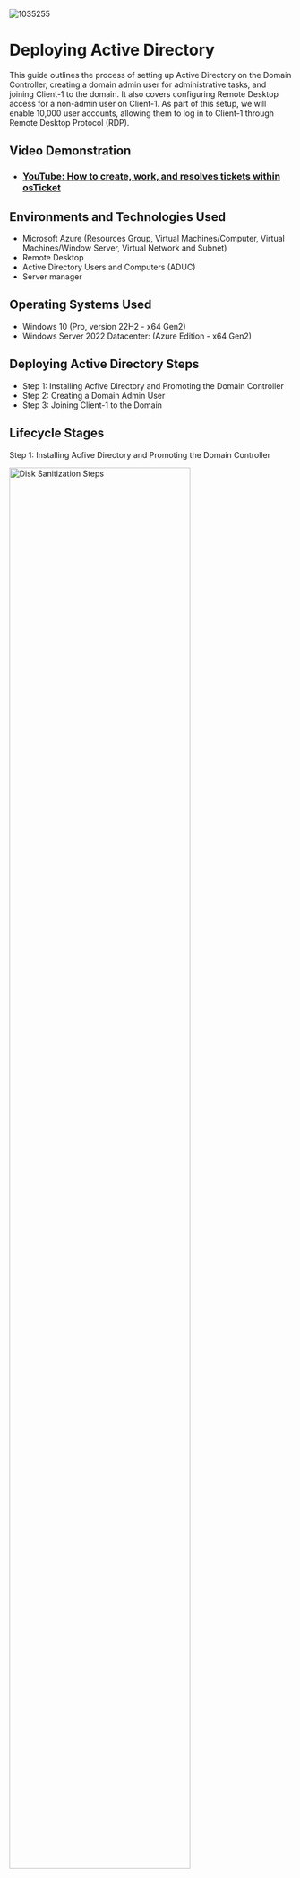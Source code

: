 ![1035255](https://github.com/user-attachments/assets/7cdae74a-7836-4365-af4e-737124531edf)

# Deploying Active Directory
This guide outlines the process of setting up Active Directory on the Domain Controller, creating a domain admin user for administrative tasks, and joining Client-1 to the domain. It also covers configuring Remote Desktop access for a non-admin user on Client-1. As part of this setup, we will enable 10,000 user accounts, allowing them to log in to Client-1 through Remote Desktop Protocol (RDP).<br />


<h2>Video Demonstration</h2>

- ### [YouTube: How to create, work, and resolves tickets within osTicket](https://www.youtube.com)

<h2>Environments and Technologies Used</h2>

- Microsoft Azure (Resources Group, Virtual Machines/Computer, Virtual Machines/Window Server, Virtual Network and Subnet)
- Remote Desktop
- Active Directory Users and Computers (ADUC)
- Server manager

<h2>Operating Systems Used </h2>

- Windows 10 (Pro, version 22H2 - x64 Gen2)
- Windows Server 2022 Datacenter: (Azure Edition - x64 Gen2)

<h2>Deploying Active Directory Steps</h2>

- Step 1: Installing Acfive Directory and Promoting the Domain Controller
- Step 2: Creating a Domain Admin User
- Step 3: Joining Client-1 to the Domain
  
<h2>Lifecycle Stages</h2>

Step 1: Installing Acfive Directory and Promoting the Domain Controller
<p>
<img src="https://i.imgur.com/FnM43QX.png" height="80%" width="80%" alt="Disk Sanitization Steps"/>
</p>
<p>
To begin, log into the DC-1 virtual machine. Open the Start menu and search for Server Manager. Once it opens, click on Add Roles and Features, and proceed through by clicking Next until you reach the Server Roles section. Select Active Directory Domain Services, and when prompted, click Add Features.
</p>
<br />

<p>
<img src="https://i.imgur.com/4OPw7It.png" height="80%" width="80%" alt="Disk Sanitization Steps"/>
</p>
<p>
Continue through until you reach confirmation, check the box to allow the server to restart automatically, then click Install and finally Close once the installation is complete.
</p>
<br />

<p>
<img src="https://i.imgur.com/w21zEev.png" height="80%" width="80%" alt="Disk Sanitization Steps"/>
</p>
<p>
After installing the role, you’ll need to promote DC-1 to a domain controller. In Server Manager, click the flag icon in the top-right corner and select Promote this server to a domain controller. Choose "Add a new forest", and enter a domain name such as "mydomain.com". 
</p>
<br />

<p>
<img src="https://i.imgur.com/IkcT9V7.png" height="80%" width="80%" alt="Disk Sanitization Steps"/>
</p>
<p>
Click Next, then set the Directory Services Restore Mode (DSRM) password to "Password1". Uncheck Create DNS Delegafion. 
</p>
<br />

<p>
<img src="https://i.imgur.com/9b0v4rX.png" height="80%" width="80%" alt="Disk Sanitization Steps"/>
</p>
<p>
Click Next, uncheck Create DNS Delegafion. 
</p>
<br />

<p>
<img src="https://i.imgur.com/ktGBUgM.png" height="80%" width="80%" alt="Disk Sanitization Steps"/>
</p>
<p>
Continue through the wizard until you reach the Prerequisites Check. Click Install to complete the promofion. The VM will automafically restart. Once it reboots, log back in using the domain credenfials: Username: mydomain.com\labdemo, Password: Vmdemo12345$
</p>
<br />


Step 2: Creating a Domain Admin User
<p>
<img src="https://i.imgur.com/412tLF7.png" height="80%" width="80%" alt="Disk Sanitization Steps"/>
</p>
<p>
Once logged back in DC-1, open Acfive Directory Users and Computers (ADUC) from the Windows Administrafive Tools. In the domain tree, right-click your domain (e.g., mydomain.com) and create two new Organizafional Units (OUs) named _EMPLOYEES and _ADMINS. Refresh the domain view to confirm their creafion.
</p>
<br />

<p>
<img src="https://i.imgur.com/QMRus98.png" height="80%" width="80%" alt="Disk Sanitization Steps"/>
</p>
<p>
Within the _ADMINS OU, create a new user named Jane Doe. Right-click inside the OU, select New > User, and enter the following: Full Name: Jane Doe, Username: jane_admin, Password: Vmdemo12345$. Check the box for Password never expires, then click Next and Finish. Log out of DC-1 and log back in using the new domain admin account: Username: mydomain.com\jane_admin, Password: Vmdemo12345$. From this point forward, use this account for all administrative tasks.
</p>
<br />

<p>
<img src="https://i.imgur.com/xrNBw3h.png" height="80%" width="80%" alt="Disk Sanitization Steps"/>
</p>
<p>
To add jane_admin to the "Domain Admins" Security Group, start by right-clicking Jane's account and selecting "Properties." Navigate to the "Member Of" tab, then click "Add." In the field that appears, type "Domain Admins" and click "Check Names" to verify the entry. Once confirmed, click "OK" to add the group, and then click "Apply" to save the changes.. Log out of DC-1 and log back in using the new domain admin account: Username: mydomain.com\jane_admin, Password: Vmdemo12345$. From this point forward, use this account for all administrative tasks.
</p>
<br />


Step 3: Joining Client-1 to the Domain
<p>
<img src="https://i.imgur.com/oS0vs7b.png" height="80%" width="80%" alt="Disk Sanitization Steps"/>
</p>
<p>
Log into Client-1 using the local admin credentials (Username: labdemo, Password: Vmdemo12345$). Right click Start menu, Open System, then click Rename this PC (Advanced) under Related Settings. In the dialog box, click Change, select Domain, and enter "mydomain.com". When prompted, provide the domain credentials for Jane Doe. After successful authentication, the system will prompt for a restart. Once restarted, log in using the domain credentials.
</p>
<br />

<p>
<img src="https://i.imgur.com/hQqfcNB.png" height="80%" width="80%" alt="Disk Sanitization Steps"/>
</p>
<p>
To verify the domain join, return to DC-1, open ADUC, and expand the domain tree. Click on Computers and confirm that Client-1 appears in the list. Next, create a new OU named _CLIENTS by right-clicking the domain, selecting New > Organizational Unit, and naming it accordingly. Drag Client-1 into the _CLIENTS OU and refresh the view.
</p>
<br />
